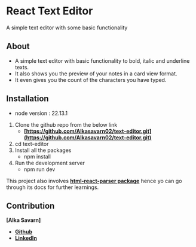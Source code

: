 # React Text Editor
A simple text editor with some basic functionality

## About
- A simple text editor with basic functionality to bold, italic and underline texts.
- It also shows you the preview of your notes in a card view format.
- It even gives you the count of the characters you have typed.

## Installation
- node version : 22.13.1
1. Clone the github repo from the below link
    - **[https://github.com/Alkasavarn02/text-editor.git](https://github.com/Alkasavarn02/text-editor.git)**
2. cd text-editor
3. Install all the packages
    - npm install
4. Run the development server
    - npm run dev

This project also involves **[html-react-parser package](https://www.npmjs.com/package/html-react-parser)** hence yo can go through its docs for further learnings.

## Contribution
**[Alka Savarn]**
- **[Github](https://github.com/Alkasavarn02)**
- **[LinkedIn](https://www.linkedin.com/in/alka-savarn-2a6200272/)**